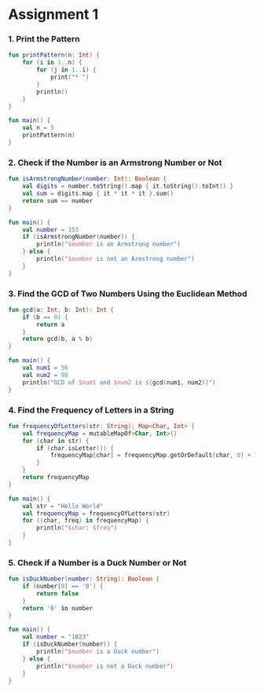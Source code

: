 # Assignment 1


### 1. Print the Pattern

```kotlin
fun printPattern(n: Int) {
    for (i in 1..n) {
        for (j in 1..i) {
            print("* ")
        }
        println()
    }
}

fun main() {
    val n = 5
    printPattern(n)
}
```

### 2. Check if the Number is an Armstrong Number or Not

```kotlin
fun isArmstrongNumber(number: Int): Boolean {
    val digits = number.toString().map { it.toString().toInt() }
    val sum = digits.map { it * it * it }.sum()
    return sum == number
}

fun main() {
    val number = 153
    if (isArmstrongNumber(number)) {
        println("$number is an Armstrong number")
    } else {
        println("$number is not an Armstrong number")
    }
}
```

### 3. Find the GCD of Two Numbers Using the Euclidean Method

```kotlin
fun gcd(a: Int, b: Int): Int {
    if (b == 0) {
        return a
    }
    return gcd(b, a % b)
}

fun main() {
    val num1 = 56
    val num2 = 98
    println("GCD of $num1 and $num2 is ${gcd(num1, num2)}")
}
```

### 4. Find the Frequency of Letters in a String

```kotlin
fun frequencyOfLetters(str: String): Map<Char, Int> {
    val frequencyMap = mutableMapOf<Char, Int>()
    for (char in str) {
        if (char.isLetter()) {
            frequencyMap[char] = frequencyMap.getOrDefault(char, 0) + 1
        }
    }
    return frequencyMap
}

fun main() {
    val str = "Hello World"
    val frequencyMap = frequencyOfLetters(str)
    for ((char, freq) in frequencyMap) {
        println("$char: $freq")
    }
}
```

### 5. Check if a Number is a Duck Number or Not

```kotlin
fun isDuckNumber(number: String): Boolean {
    if (number[0] == '0') {
        return false
    }
    return '0' in number
}

fun main() {
    val number = "1023"
    if (isDuckNumber(number)) {
        println("$number is a Duck number")
    } else {
        println("$number is not a Duck number")
    }
}
```
